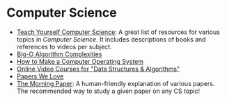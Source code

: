 Computer Science
================

 - [Teach Yourself Computer Science](https://teachyourselfcs.com/):
   A great list of resources for various topics in _Computer Science_.
   It includes descriptions of books and references to videos per subject.
 - [Big-O Algorithm Complexities](http://bigocheatsheet.com/)
 - [How to Make a Computer Operating System](https://samypesse.gitbooks.io/how-to-create-an-operating-system/content/)
 - [Online Video Courses for "Data Structures & Algorithms"](http://www.techiedelight.com/best-online-courses-data-structures-algorithms/)
 - [Papers We Love](http://paperswelove.org/)
 - [The Morning Paper](https://blog.acolyer.org/):
   A human-friendly explanation of various papers.  The recommended way to study
   a given paper on any CS topic!
